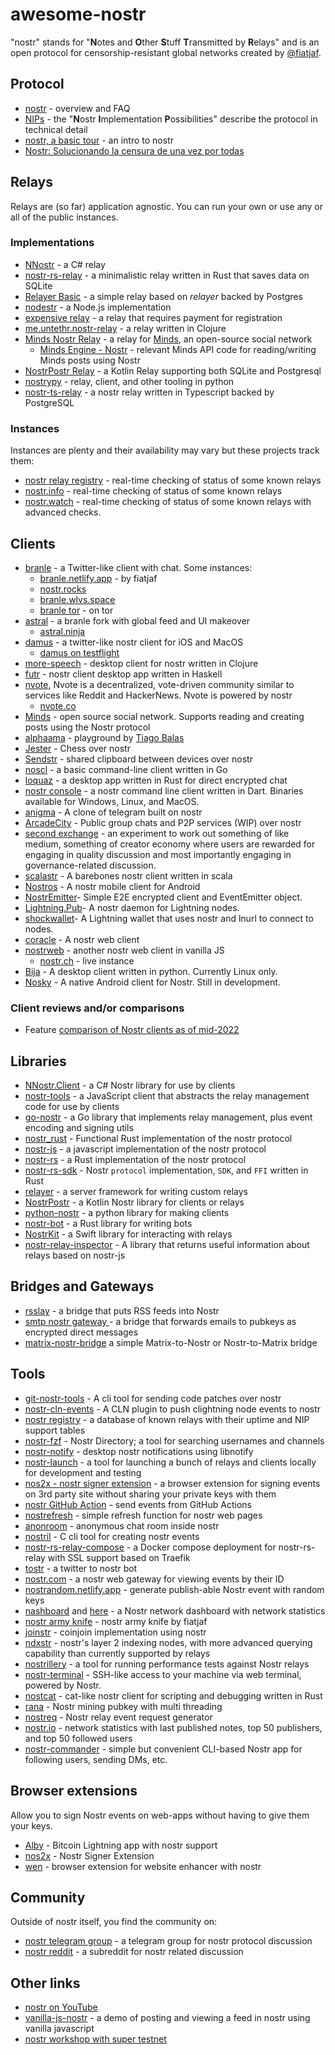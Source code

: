 # awesome-nostr
"nostr" stands for "**N**otes and **O**ther **S**tuff **T**ransmitted by
**R**elays" and is an open protocol for censorship-resistant global networks
created by [@fiatjaf](https://github.com/fiatjaf).

## Protocol
- [nostr](https://github.com/nostr-protocol/nostr) - overview and FAQ
- [NIPs](https://github.com/nostr-protocol/nips) - the "**N**ostr **I**mplementation **P**ossibilities" describe the protocol in technical detail
- [nostr, a basic tour](https://github.com/rajarshimaitra/rust-nostr/blob/main/VISION.md) - an intro to nostr
- [Nostr: Solucionando la censura de una vez por todas](https://estudiobitcoin.com/nostr-solucionando-la-censura-de-una-vez-por-todas/)

## Relays
Relays are (so far) application agnostic. You can run your own or use any or all
of the public instances.

### Implementations
- [NNostr](https://github.com/Kukks/NNostr) - a C# relay
- [nostr-rs-relay](https://sr.ht/~gheartsfield/nostr-rs-relay/) - a minimalistic relay written in Rust that saves data on SQLite
- [Relayer Basic](https://github.com/fiatjaf/relayer/tree/master/basic) - a simple relay based on _relayer_ backed by Postgres
- [nodestr](https://github.com/Dolu89/nodestr-relay) - a Node.js implementation
- [expensive relay](https://github.com/fiatjaf/expensive-relay) - a relay that requires payment for registration
- [me.untethr.nostr-relay](https://github.com/atdixon/me.untethr.nostr-relay) - a relay written in Clojure
- [Minds Nostr Relay](https://gitlab.com/minds/infrastructure/nostr-relay) - a relay for [Minds](https://www.minds.com), an open-source social network
  - [Minds Engine - Nostr](https://gitlab.com/minds/engine/-/tree/master/Core/Nostr) - relevant Minds API code for reading/writing Minds posts using Nostr
- [NostrPostr Relay](https://github.com/Giszmo/NostrPostr/tree/master/NostrRelay) - a Kotlin Relay supporting both SQLite and Postgresql
- [nostrypy](https://github.com/monty888/nostrpy) - relay, client, and other tooling in python 
- [nostr-ts-relay](https://github.com/Cameri/nostr-ts-relay) - a nostr relay written in Typescript backed by PostgreSQL

### Instances
Instances are plenty and their availability may vary but these projects track
them:
- [nostr relay registry](https://nostr-registry.netlify.app/) - real-time checking of status of some known relays
- [nostr.info](https://nostr.info/) - real-time checking of status of some known relays
- [nostr.watch](https://nostr.watch) - real-time checking of status of some known relays with advanced checks.

## Clients
- [branle](https://github.com/fiatjaf/branle) - a Twitter-like client with chat. Some instances:
  - [branle.netlify.app](https://branle.netlify.app/) - by fiatjaf
  - [nostr.rocks](https://nostr.rocks/)
  - [branle.wlvs.space](https://branle.wlvs.space/)
  - [branle tor](http://hbn4yzl3qkzi3qpse6nvljbduzcdecaq76tbcfjfzmoaik3q3uryxuad.onion/3bf0c63fcb93463407af97a5e5ee64fa883d107ef9e558472c4eb9aaaefa459d) - on tor
- [astral](https://github.com/monlovesmango/astral) - a branle fork with global feed and UI makeover
  - [astral.ninja](https://astral.ninja/)
- [damus](https://github.com/damus-io/damus) - a twitter-like nostr client for iOS and MacOS
  - [damus on testflight](https://testflight.apple.com/join/CLwjLxWl)
- [more-speech](https://github.com/unclebob/more-speech) - desktop client for nostr written in Clojure 
- [futr](https://github.com/prolic/futr) - nostr client desktop app written in Haskell
- [nvote](https://github.com/rdbell/nvote), Nvote is a decentralized, vote-driven community similar to services like Reddit and HackerNews. Nvote is powered by nostr
  - [nvote.co](https://nvote.co/)
- [Minds](https://www.minds.com/) - open source social network. Supports reading and creating posts using the Nostr protocol
- [alphaama](https://alphaama.com/) - playground by [Tiago Balas](https://github.com/eskema)
- [Jester](https://jesterui.github.io/) - Chess over nostr
- [Sendstr](https://sendstr.com/) - shared clipboard between devices over nostr
- [noscl](https://github.com/fiatjaf/noscl) - a basic command-line client written in Go
- [loquaz](https://github.com/emeceve/loquaz) - a desktop app written in Rust for direct encrypted chat
- [nostr console](https://github.com/vishalxl/nostr_console) - a nostr command line client written in Dart. Binaries available for Windows, Linux, and MacOS.
- [anigma](https://github.com/brilliancebitcoin/nostrgram) - A clone of telegram built on nostr
- [ArcadeCity](https://github.com/ArcadeCity/app) - Public group chats and P2P services (WIP) over nostr
- [second exchange](https://github.com/cynsar-foundation/second.exchange) - an experiment to work out something of like medium, something of creator economy where users are rewarded for engaging in quality discussion and most importantly engaging in governance-related discussion.
- [scalastr](https://github.com/benthecarman/scalastr) - A barebones nostr client written in scala
- [Nostros](https://github.com/KoalaSat/nostros) - A nostr mobile client for Android
- [NostrEmitter](https://github.com/cmdruid/nostr-emitter)- Simple E2E encrypted client and EventEmitter object.
- [Lightning.Pub](https://github.com/shocknet/Lightning.Pub)- A nostr daemon for Lightning nodes.
- [shockwallet](https://github.com/shocknet/wallet2)- A Lightning wallet that uses nostr and lnurl to connect to nodes.
- [coracle](https://github.com/staab/coracle) - A nostr web client
- [nostrweb](https://git.qcode.ch/nostr/nostrweb) - another nostr web client in vanilla JS
  - [nostr.ch](https://nostr.ch/) - live instance
- [Bija](https://github.com/BrightonBTC/bija) - A desktop client written in python. Currently Linux only.
- [Nosky](https://github.com/KotlinGeekDev/Nosky) - A native Android client for Nostr. Still in development.

### Client reviews and/or comparisons
- Feature [comparison of Nostr clients as of mid-2022](https://github.com/vishalxl/Nostr-Clients-Features-List)

## Libraries
- [NNostr.Client](https://github.com/Kukks/NNostr) - a C# Nostr library for use by clients
- [nostr-tools](https://github.com/fiatjaf/nostr-tools) - a JavaScript client that abstracts the relay management code for use by clients
- [go-nostr](https://github.com/fiatjaf/go-nostr) - a Go library that implements relay management, plus event encoding and signing utils
- [nostr_rust](https://github.com/0xtlt/nostr_rust) - Functional Rust implementation of the nostr protocol
- [nostr-js](https://github.com/jb55/nostr-js) - a javascript implementation of the nostr protocol
- [nostr-rs](https://github.com/futurepaul/nostr-rs) - a Rust implementation of the nostr protocol
- [nostr-rs-sdk](https://github.com/yukibtc/nostr-rs-sdk) - Nostr `protocol` implementation, `SDK`, and `FFI` written in Rust
- [relayer](https://github.com/fiatjaf/relayer) - a server framework for writing custom relays
- [NostrPostr](https://github.com/Giszmo/NostrPostr) - a Kotlin Nostr library for clients or relays
- [python-nostr](https://github.com/jeffthibault/python-nostr) - a python library for making clients
- [nostr-bot](https://github.com/slaninas/nostr-bot) - a Rust library for writing bots
- [NostrKit](https://github.com/cnixbtc/NostrKit) - a Swift library for interacting with relays
- [nostr-relay-inspector](https://github.com/dskvr/nostr-relay-inspector) - A library that returns useful information about relays based on nostr-js

## Bridges and Gateways
- [rsslay](https://github.com/fiatjaf/rsslay) - a bridge that puts RSS feeds into Nostr
- [smtp nostr gateway ](https://github.com/Cameri/smtp-nostr-gateway) - a bridge that forwards emails to pubkeys as encrypted direct messages
- [matrix-nostr-bridge](https://github.com/8go/matrix-nostr-bridge) a simple Matrix-to-Nostr or Nostr-to-Matrix bridge

## Tools
- [git-nostr-tools](http://git.jb55.com/git-nostr-tools) - A cli tool for sending code patches over nostr
- [nostr-cln-events](http://git.jb55.com/nostr-cln-events) - A CLN plugin to push clightning node events to nostr
- [nostr registry](https://codeberg.org/rsbondi/nostr-registry) - a database of known relays with their uptime and NIP support tables
- [nostr-fzf](https://github.com/Cameri/nostr-fzf) - Nostr Directory; a tool for searching usernames and channels
- [nostr-notify](https://github.com/jb55/nostr-notify) - desktop nostr notifications using libnotify
- [nostr-launch](https://codeberg.org/rsbondi/nostr-launch) - a tool for launching a bunch of relays and clients locally for development and testing
- [nos2x - nostr signer extension](https://github.com/fiatjaf/nos2x) - a browser extension for signing events on 3rd party site without sharing your private keys with them
- [nostr GitHub Action](https://github.com/theborakompanioni/nostr-action) - send events from GitHub Actions
- [nostrefresh](https://github.com/melvincarvalho/nostrefresh) - simple refresh function for nostr web pages
- [anonroom](https://github.com/vinliao/anonroom) - anonymous chat room inside nostr
- [nostril](https://github.com/jb55/nostril) - C cli tool for creating nostr events
- [nostr-rs-relay-compose](https://github.com/vdo/nostr-rs-relay-compose) - a Docker compose deployment for nostr-rs-relay with SSL support based on Traefik
- [tostr](https://github.com/slaninas/tostr) - a twitter to nostr bot
- [nostr.com](https://nostr.com/) - a nostr web gateway for viewing events by their ID
- [nostrandom.netlify.app](https://nostrandom.netlify.app/) - generate publish-able Nostr event with random keys
- [nashboard](https://github.com/vinliao/nashboard) and [here](https://nashboard.space/) - a Nostr network dashboard with network statistics
- [nostr army knife](https://nostr-army-knife.netlify.app/) - nostr army knife by fiatjaf
- [joinstr](https://github.com/1440000bytes/joinstr) - coinjoin implementation using nostr
- [ndxstr](https://github.com/ArcadeCity/ndxstr) - nostr's layer 2 indexing nodes, with more advanced querying capability than currently supported by relays
- [nostrillery](https://github.com/Cameri/nostrillery) - a tool for running performance tests against Nostr relays
- [nostr-terminal](https://github.com/cmdruid/nostr-terminal) - SSH-like access to your machine via web terminal, powered by Nostr.
- [nostcat](https://github.com/blakejakopovic/nostcat) - cat-like nostr client for scripting and debugging written in Rust
- [rana](https://github.com/grunch/rana) - Nostr mining pubkey with multi threading
- [nostreq](https://github.com/blakejakopovic/nostreq) - Nostr relay event request generator
- [nostr.io](https://nostr.io/) - network statistics with last published notes, top 50 publishers, and top 50 followed users
- [nostr-commander](https://github.com/8go/nostr-commander-rs) - simple but convenient CLI-based Nostr app for following users, sending DMs, etc.

## Browser extensions
Allow you to sign Nostr events on web-apps without having to give them your keys.
 - [Alby](https://getalby.com) - Bitcoin Lightning app with nostr support
 - [nos2x](https://github.com/fiatjaf/nos2x) - Nostr Signer Extension
 - [wen](https://github.com/fiatjaf/wen) - browser extension for website enhancer with nostr


## Community
Outside of nostr itself, you find the community on:
- [nostr telegram group](https://t.me/nostr_protocol) - a telegram group for nostr protocol discussion
- [nostr reddit](https://www.reddit.com/r/nostr/) - a subreddit for nostr related discussion

## Other links
- [nostr on YouTube](https://www.youtube.com/results?search_query=nostr+protocol)
- [vanilla-js-nostr](https://github.com/supertestnet/vanilla-js-nostr) - a demo of posting and viewing a feed in nostr using vanilla javascript
- [nostr workshop with super testnet](https://www.youtube.com/watch?v=HbicnlCXg_Y) 
